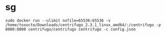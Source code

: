 # sg

`
sudo docker run --ulimit nofile=65536:65536 -v /home/toxocto/Downloads/centrifugo_2.3.1_linux_amd64/:/centrifugo -p 8000:8000 centrifugo/centrifugo centrifugo -c config.json
`
